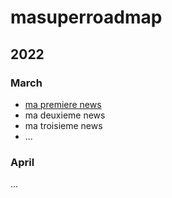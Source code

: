 # masuperroadmap

## 2022

### March

- [ma premiere news](https://docs.github.com/en/get-started/writing-on-github/getting-started-with-writing-and-formatting-on-github/basic-writing-and-formatting-syntax#links)
- ma deuxieme news
- ma troisieme news 
- ...

### April

...
